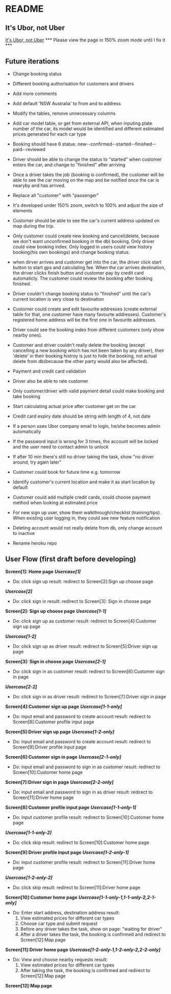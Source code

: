 # README

## It's Ubor, not Uber

[It's Ubor, not Uber](https://project1ubor.herokuapp.com/)
*** Please view the page in 150% zoom mode until I fix it ***

## Future iterations
* Change booking status
* Different booking authorisation for customers and drivers

* Add more comments
* Add default 'NSW Australia' to from and to address
* Modify the tables, remove unnecessary columns
* Add car model table, or get from external API, when inputing plate number of the car, its model would be identified and different estimated prices generated for each car type
* Booking should have 6 status:
new--confirmed--started--finished--paid--reviewed
* Driver should be able to change the status to "started" when customer enters the car, and change to "finished" after arriving
* Once a driver takes the job (booking is confirmed), the customer will be able to see the car moving on the map and be notified once the car is nearyby and has arrived.
* Replace all "customer" with "passenger"
* It's developed under 150% zoom, switch to 100% and adjust the size of elements
* Customer should be able to see the car's current address updated on map during the trip.
* Only customer could create new booking and cancel(delete, because we don't want unconfirmed booking in the db) booking. Only driver could view booking index. Only logged in users could view history booking(his own bookings) and change booking status.
* when dirver arrives and customer get into the car, the driver click start button to start gps and calculating fee. When the car arrives destination, the driver clicks finish button and customer pay by credit card automaticly. The customer could review the booking after booking finished.
* Driver couldn't change booking status to "finished" until the car's current location is very close to destination
* Customer could create and edit favourite addresses (create external table for that, one customer have many favourte addresses). Customer's registered home address will be the first one in favourite addresses.
* Driver could see the booking index from different customers (only show nearby ones).
* Customer and driver couldn't really delete the booking (except cancelling a new booking which has not been taken by any driver), their 'delete' in their booking histroy is just to hide the booking, not actual delete from db(because the other party would also be affected).
* Payment and credit card validation
* Driver also be able to rate customer
* Only customer/driver with valid payment detail could make booking and take booking
* Start calculating actual price after customer get on the car
* Credit card expiry date should be string with length of 4, not date
* If a person uses Ubor company email to login, he/she becomes admin automatically
* If the password input is wrong for 3 times, the account will be locked and the user need to contact admin to unlock
* If after 10 min there's still no driver taking the task, show "no driver around, try again later"
* Customer could book for future time e.g. tomorrow
* Identify customer's current location and make it as start location by default
* Customer could add multiple credit cards, could choose payment method when looking at estimated price
* For new sign up user, show them walkthrough/checklist (training/tips). When existing user logging in, they could see new feature notification
* Deleting account would not really delete from db, only change account to inactive
* Rename heroku repo


## User Flow (first draft before developing)

**Screen[1]: Home page**
***Usercase[1]***
* Do: click sign up
  result: 
  redirect to Screen[2]:Sign up choose page

***Usercase[2]***
* Do: click sign in
  result: 
  redirect to Screen[3]: Sign in choose page


**Screen[2]: Sign up choose page**
***Usercase[1-1]***
* Do: click sign up as customer
  result: 
  redirect to Screen[4]:Customer sign up page

***Usercase[1-2]***
* Do: click sign up as driver
  result: 
  redirect to Screen[5]:Driver sign up page


**Screen[3]: Sign in choose page**
***Usercase[2-1]***
* Do: click sign in as customer
  result: 
  redirect to Screen[6]:Customer sign in page

***Usercase[2-2]***
* Do: click sign in as driver
  result: 
  redirect to Screen[7]:Driver sign in page


**Screen[4]:Customer sign up page**
***Usercase[1-1-only]***
* Do: input email and password to create account
  result: 
  redirect to Screen[8]:Customer profile input page


**Screen[5]:Driver sign up page**
***Usercase[1-2-only]***
* Do: input email and password to create account
  result: 
  redirect to Screen[9]:Driver profile input page


**Screen[6]:Customer sign in page**
***Usercase[2-1-only]***
* Do: input email and password to sign in as customer
  result: 
  redirect to Screen[10]:Customer home page


**Screen[7]:Driver sign in page**
***Usercase[2-2-only]***
* Do: input email and password to sign in as driver
  result: 
  redirect to Screen[11]:Driver home page


**Screen[8]:Customer profile input page**
***Usercase[1-1-only-1]***
* Do: input customer profile
  result: 
  redirect to Screen[10]:Customer home page

***Usercase[1-1-only-2]***
* Do: click skip
  result: 
  redirect to Screen[10]:Customer home page


**Screen[9]:Driver profile input page**
***Usercase[1-2-only-1]***
* Do: input customer profile
  result: 
  redirect to Screen[11]:Driver home page

***Usercase[1-2-only-2]***
* Do: click skip
  result: 
  redirect to Screen[11]:Driver home page


**Screen[10]:Customer home page**
***Usercase[1-1-only-1,1-1-only-2,2-1-only]***
* Do: Enter start address, destination address
  result: 
  1. View estimated prices for different car types
  2. Choose car type and submit request
  3. Before any driver takes the task, show on page: "waiting for driver"
  4. After a driver takes the task, the booking is confirmed and
  redirect to Screen[12]:Map page


**Screen[11]:Driver home page**
***Usercase[1-2-only-1,1-2-only-2,2-2-only]***
* Do: View and choose nearby requests
  result: 
  1. View estimated prices for different car types
  2. After taking the task, the booking is confirmed and
  redirect to Screen[12]:Map page 


**Screen[12]:Map page**